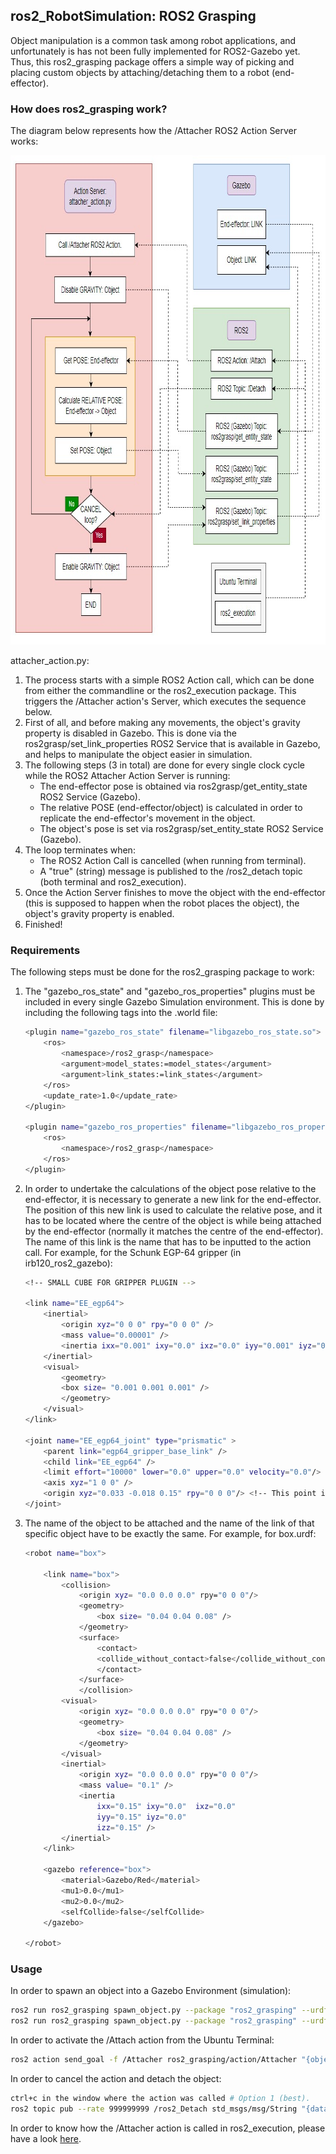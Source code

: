 ## ros2_RobotSimulation: ROS2 Grasping
Object manipulation is a common task among robot applications, and unfortunately is has not been fully implemented for ROS2-Gazebo yet. Thus, this ros2_grasping package offers a simple way of picking and placing custom objects by attaching/detaching them to a robot (end-effector).

### How does ros2_grasping work?
The diagram below represents how the /Attacher ROS2 Action Server works:

<div align="center">
    <a>
        <img src="ros2_grasping.jpg" width="858" height="783">
    </a>
</div>

attacher_action.py:
1. The process starts with a simple ROS2 Action call, which can be done from either the commandline or the ros2_execution package. This triggers the /Attacher action's Server, which executes the sequence below.
2. First of all, and before making any movements, the object's gravity property is disabled in Gazebo. This is done via the ros2grasp/set_link_properties ROS2 Service that is available in Gazebo, and helps to manipulate the object easier in simulation.
3. The following steps (3 in total) are done for every single clock cycle while the ROS2 Attacher Action Server is running:
    * The end-effector pose is obtained via ros2grasp/get_entity_state ROS2 Service (Gazebo).
    * The relative POSE (end-effector/object) is calculated in order to replicate the end-effector's movement in the object.
    * The object's pose is set via ros2grasp/set_entity_state ROS2 Service (Gazebo).
4. The loop terminates when:
    * The ROS2 Action Call is cancelled (when running from terminal).
    * A "true" (string) message is published to the /ros2_detach topic (both terminal and ros2_execution).
5. Once the Action Server finishes to move the object with the end-effector (this is supposed to happen when the robot places the object), the object's gravity property is enabled.
6. Finished!

### Requirements
The following steps must be done for the ros2_grasping package to work:

1. The "gazebo_ros_state" and "gazebo_ros_properties" plugins must be included in every single Gazebo Simulation environment. This is done by including the following tags into the .world file:
    ```sh
    <plugin name="gazebo_ros_state" filename="libgazebo_ros_state.so">
        <ros>
            <namespace>/ros2_grasp</namespace>
            <argument>model_states:=model_states</argument>
            <argument>link_states:=link_states</argument>
        </ros>
        <update_rate>1.0</update_rate>
    </plugin>

    <plugin name="gazebo_ros_properties" filename="libgazebo_ros_properties.so">
        <ros>
            <namespace>/ros2_grasp</namespace>
        </ros>
    </plugin>
    ```
2. In order to undertake the calculations of the object pose relative to the end-effector, it is necessary to generate a new link for the end-effector. The position of this new link is used to calculate the relative pose, and it has to be located where the centre of the object is while being attached by the end-effector (normally it matches the centre of the end-effector). The name of this link is the name that has to be inputted to the action call. For example, for the Schunk EGP-64 gripper (in irb120_ros2_gazebo):
    ```sh
    <!-- SMALL CUBE FOR GRIPPER PLUGIN -->

    <link name="EE_egp64">
        <inertial>
            <origin xyz="0 0 0" rpy="0 0 0" />
            <mass value="0.00001" />
            <inertia ixx="0.001" ixy="0.0" ixz="0.0" iyy="0.001" iyz="0.0" izz="0.001"/>
        </inertial>
        <visual>
            <geometry>
            <box size= "0.001 0.001 0.001" />
            </geometry>
        </visual>
    </link>
    
    <joint name="EE_egp64_joint" type="prismatic" >
        <parent link="egp64_gripper_base_link" />
        <child link="EE_egp64" />
        <limit effort="10000" lower="0.0" upper="0.0" velocity="0.0"/>
        <axis xyz="1 0 0" />
        <origin xyz="0.033 -0.018 0.15" rpy="0 0 0"/> <!-- This point is the centre between the 2 fingers of the EGP64 gripper. -->
    </joint>
    ```
3. The name of the object to be attached and the name of the link of that specific object have to be exactly the same. For example, for box.urdf:
    ```sh
    <robot name="box">

        <link name="box">
            <collision>
                <origin xyz= "0.0 0.0 0.0" rpy="0 0 0"/>
                <geometry>
                    <box size= "0.04 0.04 0.08" />
                </geometry>
                <surface>
                    <contact>
                    <collide_without_contact>false</collide_without_contact>
                    </contact>
                </surface>
                </collision>
            <visual>
                <origin xyz= "0.0 0.0 0.0" rpy="0 0 0"/>
                <geometry>
                    <box size= "0.04 0.04 0.08" />
                </geometry>
            </visual>
            <inertial>
                <origin xyz= "0.0 0.0 0.0" rpy="0 0 0"/>
                <mass value= "0.1" />
                <inertia
                    ixx="0.15" ixy="0.0"  ixz="0.0"
                    iyy="0.15" iyz="0.0"
                    izz="0.15" />
            </inertial>
        </link>

        <gazebo reference="box">
            <material>Gazebo/Red</material>
            <mu1>0.0</mu1>
            <mu2>0.0</mu2>
            <selfCollide>false</selfCollide>
        </gazebo>

    </robot>
    ```

### Usage
In order to spawn an object into a Gazebo Environment (simulation):
```sh
ros2 run ros2_grasping spawn_object.py --package "ros2_grasping" --urdf "---" --name "---" --x 0.0 --y -0.0 --z 0.0
ros2 run ros2_grasping spawn_object.py --package "ros2_grasping" --urdf "box.urdf" --name "box" --x 0.5 --y -0.3 --z 0.75 # Example for box.urdf object.
```
In order to activate the /Attach action from the Ubuntu Terminal:
```sh
ros2 action send_goal -f /Attacher ros2_grasping/action/Attacher "{object: '---', endeffector: '---'}"
```
In order to cancel the action and detach the object:
```sh
ctrl+c in the window where the action was called # Option 1 (best).
ros2 topic pub --rate 999999999 /ros2_Detach std_msgs/msg/String "{data: 'True'}" # Option 2.
```
In order to know how the /Attacher action is called in ros2_execution, please have a look [here](https://github.com/IFRA-Cranfield/ros2_RobotSimulation/tree/foxy/ros2_execution).